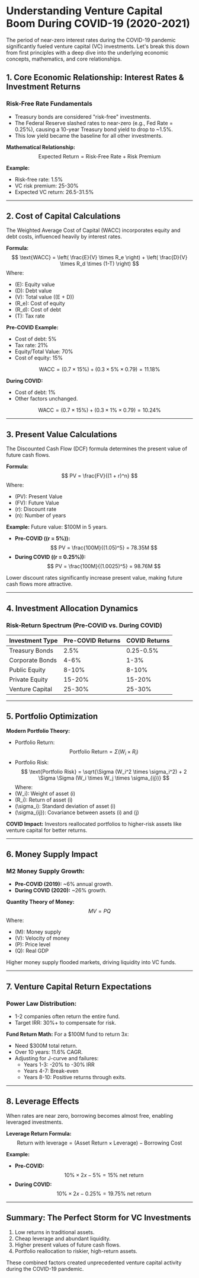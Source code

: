 # Understanding Venture Capital Boom During COVID-19 (2020-2021)

The period of near-zero interest rates during the COVID-19 pandemic significantly fueled venture capital (VC) investments. Let's break this down from first principles with a deep dive into the underlying economic concepts, mathematics, and core relationships.

## 1. Core Economic Relationship: Interest Rates & Investment Returns

### Risk-Free Rate Fundamentals
- Treasury bonds are considered "risk-free" investments.
- The Federal Reserve slashed rates to near-zero (e.g., Fed Rate = 0.25%), causing a 10-year Treasury bond yield to drop to ~1.5%.
- This low yield became the baseline for all other investments.

**Mathematical Relationship:**
$$
\text{Expected Return} = \text{Risk-Free Rate} + \text{Risk Premium}
$$

**Example:**
- Risk-free rate: 1.5%
- VC risk premium: 25-30%
- Expected VC return: 26.5-31.5%

---

## 2. Cost of Capital Calculations

The Weighted Average Cost of Capital (WACC) incorporates equity and debt costs, influenced heavily by interest rates.

**Formula:**
$$
\text{WACC} = \left( \frac{E}{V} \times R_e \right) + \left( \frac{D}{V} \times R_d \times (1-T) \right)
$$
Where:
- \(E\): Equity value
- \(D\): Debt value
- \(V\): Total value \((E + D)\)
- \(R_e\): Cost of equity
- \(R_d\): Cost of debt
- \(T\): Tax rate

**Pre-COVID Example:**
- Cost of debt: 5%
- Tax rate: 21%
- Equity/Total Value: 70%
- Cost of equity: 15%

$$
\text{WACC} = (0.7 \times 15\%) + (0.3 \times 5\% \times 0.79) = 11.18\%
$$

**During COVID:**
- Cost of debt: 1%
- Other factors unchanged.

$$
\text{WACC} = (0.7 \times 15\%) + (0.3 \times 1\% \times 0.79) = 10.24\%
$$

---

## 3. Present Value Calculations

The Discounted Cash Flow (DCF) formula determines the present value of future cash flows.

**Formula:**
$$
PV = \frac{FV}{(1 + r)^n}
$$
Where:
- \(PV\): Present Value
- \(FV\): Future Value
- \(r\): Discount rate
- \(n\): Number of years

**Example:**
Future value: $100M in 5 years.

- **Pre-COVID (\(r = 5\%\)):**
$$
PV = \frac{100M}{(1.05)^5} = 78.35M
$$
- **During COVID (\(r = 0.25\%\)):**
$$
PV = \frac{100M}{(1.0025)^5} = 98.76M
$$

Lower discount rates significantly increase present value, making future cash flows more attractive.

---

## 4. Investment Allocation Dynamics

### Risk-Return Spectrum (Pre-COVID vs. During COVID)

| Investment Type  | Pre-COVID Returns | COVID Returns |
|-------------------|-------------------|---------------|
| Treasury Bonds    | 2.5%             | 0.25-0.5%     |
| Corporate Bonds   | 4-6%             | 1-3%          |
| Public Equity     | 8-10%            | 8-10%         |
| Private Equity    | 15-20%           | 15-20%        |
| Venture Capital   | 25-30%           | 25-30%        |

---

## 5. Portfolio Optimization

**Modern Portfolio Theory:**

- Portfolio Return:
$$
\text{Portfolio Return} = \Sigma (W_i \times R_i)
$$
- Portfolio Risk:
$$
\text{Portfolio Risk} = \sqrt{\Sigma (W_i^2 \times \sigma_i^2) + 2 \Sigma \Sigma (W_i \times W_j \times \sigma_{ij})}
$$
Where:
- \(W_i\): Weight of asset \(i\)
- \(R_i\): Return of asset \(i\)
- \(\sigma_i\): Standard deviation of asset \(i\)
- \(\sigma_{ij}\): Covariance between assets \(i\) and \(j\)

**COVID Impact:** Investors reallocated portfolios to higher-risk assets like venture capital for better returns.

---

## 6. Money Supply Impact

### M2 Money Supply Growth:
- **Pre-COVID (2019):** ~6% annual growth.
- **During COVID (2020):** ~26% growth.

**Quantity Theory of Money:**
$$
MV = PQ
$$
Where:
- \(M\): Money supply
- \(V\): Velocity of money
- \(P\): Price level
- \(Q\): Real GDP

Higher money supply flooded markets, driving liquidity into VC funds.

---

## 7. Venture Capital Return Expectations

### Power Law Distribution:
- 1-2 companies often return the entire fund.
- Target IRR: 30%+ to compensate for risk.

**Fund Return Math:** For a $100M fund to return 3x:
- Need $300M total return.
- Over 10 years: 11.6% CAGR.
- Adjusting for J-curve and failures:
  - Years 1-3: -20% to -30% IRR
  - Years 4-7: Break-even
  - Years 8-10: Positive returns through exits.

---

## 8. Leverage Effects

When rates are near zero, borrowing becomes almost free, enabling leveraged investments.

**Leverage Return Formula:**
$$
\text{Return with leverage} = (\text{Asset Return} \times \text{Leverage}) - \text{Borrowing Cost}
$$

**Example:**
- **Pre-COVID:** 
$$
10\% \times 2x - 5\% = 15\% \text{ net return}
$$
- **During COVID:**
$$
10\% \times 2x - 0.25\% = 19.75\% \text{ net return}
$$

---

## Summary: The Perfect Storm for VC Investments

1. Low returns in traditional assets.
2. Cheap leverage and abundant liquidity.
3. Higher present values of future cash flows.
4. Portfolio reallocation to riskier, high-return assets.

These combined factors created unprecedented venture capital activity during the COVID-19 pandemic.
